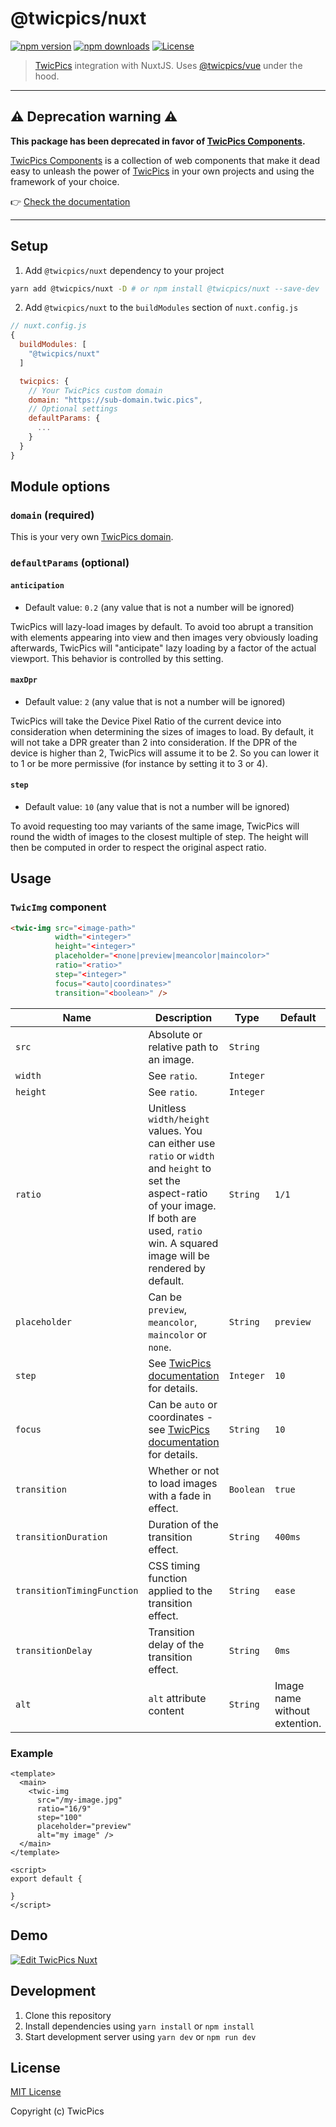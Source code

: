 # @twicpics/nuxt

[![npm version][npm-version-src]][npm-version-href]
[![npm downloads][npm-downloads-src]][npm-downloads-href]
[![License][license-src]][license-href]

> [TwicPics](https://www.twicpics.com) integration with NuxtJS. Uses [@twicpics/vue](https://github.com/TwicPics/vue-twicpics) under the hood.

---

## ⚠️ Deprecation warning ⚠️

**This package has been deprecated in favor of [TwicPics Components](https://github.com/TwicPics/components).**

[TwicPics Components](https://github.com/TwicPics/components) is a collection of web components that make it dead easy to unleash the power of [TwicPics](https://www.twicpics.com) in your own projects and using the framework of your choice.

👉 [Check the documentation](https://github.com/TwicPics/components/tree/main/documentation)

---

## Setup

1.  Add `@twicpics/nuxt` dependency to your project

```bash
yarn add @twicpics/nuxt -D # or npm install @twicpics/nuxt --save-dev
```

2.  Add `@twicpics/nuxt` to the `buildModules` section of `nuxt.config.js`

```js
// nuxt.config.js
{
  buildModules: [
    "@twicpics/nuxt"
  ]

  twicpics: {
    // Your TwicPics custom domain
    domain: "https://sub-domain.twic.pics",
    // Optional settings
    defaultParams: {
      ...
    }
  }
}
```

## Module options

### `domain` (required)

This is your very own [TwicPics domain](https://www.twicpics.com/documentation/subdomain/). 

### `defaultParams` (optional)

#### `anticipation`

*   Default value: `0.2` (any value that is not a number will be ignored)

TwicPics will lazy-load images by default. To avoid too abrupt a transition with elements appearing into view and then images very obviously loading afterwards, TwicPics will "anticipate" lazy loading by a factor of the actual viewport. This behavior is controlled by this setting.

#### `maxDpr`

*   Default value: `2` (any value that is not a number will be ignored)

TwicPics will take the Device Pixel Ratio of the current device into consideration when determining the sizes of images to load. By default, it will not take a DPR greater than 2 into consideration. If the DPR of the device is higher than 2, TwicPics will assume it to be 2. So you can lower it to 1 or be more permissive (for instance by setting it to 3 or 4).

#### `step`

*   Default value: `10` (any value that is not a number will be ignored)

To avoid requesting too may variants of the same image, TwicPics will round the width of images to the closest multiple of step. The height will then be computed in order to respect the original aspect ratio.

## Usage

### `TwicImg` component

```html
<twic-img src="<image-path>"
          width="<integer>"
          height="<integer>"
          placeholder="<none|preview|meancolor|maincolor>"
          ratio="<ratio>"
          step="<integer>"
          focus="<auto|coordinates>"
          transition="<boolean>" />
```

| Name | Description | Type | Default | Required |
|------|-------------|------|---------|----------|
| `src` | Absolute or relative path to an image. | `String` | | `true` |
| `width` | See `ratio`. | `Integer` | | `false` |
| `height` | See `ratio`. | `Integer` | | `false` |
| `ratio` | Unitless `width/height` values. You can either use `ratio` or `width` and `height` to set the aspect-ratio of your image. If both are used, `ratio` win. A squared image will be rendered by default. | `String` | `1/1` | `false` |
| `placeholder` | Can be `preview`, `meancolor`, `maincolor` or `none`. | `String` | `preview` | `false` |
| `step` | See [TwicPics documentation](https://www.twicpics.com/documentation/script-attributes-image/#data-twic-src-step) for details. | `Integer` | `10` | `false` |
| `focus` | Can be `auto` or coordinates - see [TwicPics documentation](https://www.twicpics.com/documentation/script-attributes-image/#data-twic-src-focus) for details. | `String` | `10` | `false` |
| `transition` | Whether or not to load images with a fade in effect. | `Boolean` | `true` | `false` |
| `transitionDuration` | Duration of the transition effect. | `String` | `400ms` | `false` |
| `transitionTimingFunction` | CSS timing function applied to the transition effect. | `String` | `ease` | `false` |
| `transitionDelay` | Transition delay of the transition effect. | `String` | `0ms` | `false` |
| `alt` | `alt` attribute content | `String` | Image name without extention. | `false` |

### Example

```vue
<template>
  <main>
    <twic-img
      src="/my-image.jpg"
      ratio="16/9"
      step="100"
      placeholder="preview"
      alt="my image" />
  </main>
</template>

<script>
export default {

}
</script>
```

## Demo

[![Edit TwicPics Nuxt](https://codesandbox.io/static/img/play-codesandbox.svg)](https://codesandbox.io/s/twicpics-nuxt-cfq8n?fontsize=14&hidenavigation=1&theme=dark)

## Development

1.  Clone this repository
2.  Install dependencies using `yarn install` or `npm install`
3.  Start development server using `yarn dev` or `npm run dev`

## License

[MIT License](./LICENSE)

Copyright (c) TwicPics

<!-- Badges -->
[npm-version-src]: https://img.shields.io/npm/v/@twicpics/nuxt/latest.svg
[npm-version-href]: https://npmjs.com/package/@twicpics/nuxt

[npm-downloads-src]: https://img.shields.io/npm/dt/@twicpics/nuxt.svg
[npm-downloads-href]: https://npmjs.com/package/@twicpics/nuxt

[license-src]: https://img.shields.io/npm/l/@twicpics/nuxt.svg
[license-href]: https://npmjs.com/package/@twicpics/nuxt

